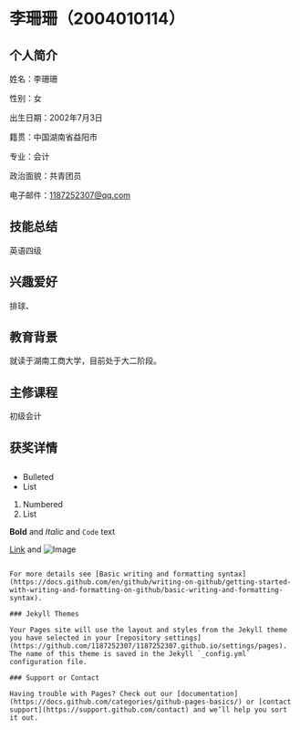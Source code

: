 # 李珊珊（2004010114）

## 个人简介

姓名：李珊珊

性别：女

出生日期：2002年7月3日

籍贯：中国湖南省益阳市

专业：会计

政治面貌：共青团员

电子邮件：1187252307@qq.com

## 技能总结
英语四级

## 兴趣爱好
排球、

## 教育背景
就读于湖南工商大学，目前处于大二阶段。

## 主修课程
初级会计

## 获奖详情

##

- Bulleted
- List

1. Numbered
2. List

**Bold** and _Italic_ and `Code` text

[Link](url) and ![Image](src)
```

For more details see [Basic writing and formatting syntax](https://docs.github.com/en/github/writing-on-github/getting-started-with-writing-and-formatting-on-github/basic-writing-and-formatting-syntax).

### Jekyll Themes

Your Pages site will use the layout and styles from the Jekyll theme you have selected in your [repository settings](https://github.com/1187252307/1187252307.github.io/settings/pages). The name of this theme is saved in the Jekyll `_config.yml` configuration file.

### Support or Contact

Having trouble with Pages? Check out our [documentation](https://docs.github.com/categories/github-pages-basics/) or [contact support](https://support.github.com/contact) and we’ll help you sort it out.
